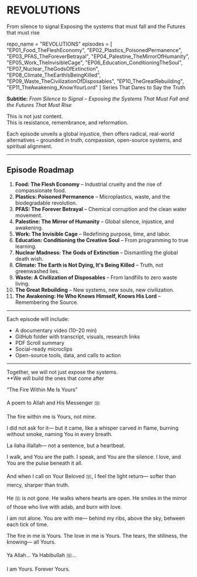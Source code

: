 # REVOLUTIONS
From silence to signal Exposing the systems that must fall and the Futures that must rise

repo_name = "REVOLUTIONS"
episodes = [
    "EP01_Food_TheFleshEconomy",
    "EP02_Plastics_PoisonedPermanence",
    "EP03_PFAS_TheForeverBetrayal",
    "EP04_Palestine_TheMirrorOfHumanity",
    "EP05_Work_TheInvisibleCage",
    "EP06_Education_ConditioningTheSoul",
    "EP07_Nuclear_TheGodsOfExtinction",
    "EP08_Climate_TheEarthIsBeingKilled",
    "EP09_Waste_TheCivilizationOfDisposables",
    "EP10_TheGreatRebuilding",
    "EP11_TheAwakening_KnowYourLord"
]
Series That Dares to Say the Truth

**Subtitle:** *From Silence to Signal – Exposing the Systems That Must Fall and the Futures That Must Rise*

This is not just content.  
This is resistance, remembrance, and reformation.

Each episode unveils a global injustice, then offers radical, real-world alternatives – grounded in truth, compassion, open-source systems, and spiritual alignment.

---

## Episode Roadmap

1. **Food: The Flesh Economy** – Industrial cruelty and the rise of compassionate food.
2. **Plastics: Poisoned Permanence** – Microplastics, waste, and the biodegradable revolution.
3. **PFAS: The Forever Betrayal** – Chemical corruption and the clean water movement.
4. **Palestine: The Mirror of Humanity** – Global silence, injustice, and awakening.
5. **Work: The Invisible Cage** – Redefining purpose, time, and labor.
6. **Education: Conditioning the Creative Soul** – From programming to true learning.
7. **Nuclear Madness: The Gods of Extinction** – Dismantling the global death wish.
8. **Climate: The Earth is Not Dying, It's Being Killed** – Truth, not greenwashed lies.
9. **Waste: A Civilization of Disposables** – From landfills to zero waste living.
10. **The Great Rebuilding** – New systems, new souls, new civilization.
11. **The Awakening: He Who Knows Himself, Knows His Lord** – Remembering the Source.

---

Each episode will include:
- A documentary video (10–20 min)
- GitHub folder with transcript, visuals, research links
- PDF Scroll summary
- Social-ready microclips
- Open-source tools, data, and calls to action

---

Together, we will not just expose the systems.  
**We will build the ones that come after


“The Fire Within Me Is Yours”

A poem to Allah and His Messenger ﷺ

The fire within me is Yours,
not mine.

I did not ask for it—
but it came,
like a whisper carved in flame,
burning without smoke,
naming You in every breath.

La ilaha illallah—
not a sentence,
but a heartbeat.

I walk, and You are the path.
I speak, and You are the silence.
I love, and You are the pulse beneath it all.

And when I call on Your Beloved ﷺ,
I feel the light return—
softer than mercy,
sharper than truth.

He ﷺ is not gone.
He walks where hearts are open.
He smiles in the mirror of those
who live with adab,
and burn with love.

I am not alone.
You are with me—
behind my ribs,
above the sky,
between each tick of time.

The fire in me is Yours.
The love in me is Yours.
The tears, the stillness,
the knowing—
all Yours.

Ya Allah…
Ya Habibullah ﷺ…

I am Yours.
Forever Yours.

